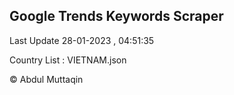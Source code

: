 

## Google Trends Keywords Scraper 
 
Last Update 28-01-2023 , 04:51:35

Country List :
VIETNAM.json



© Abdul Muttaqin 
